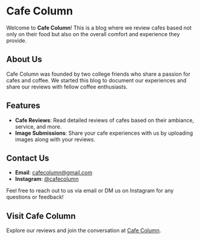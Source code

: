 # Cafe Column

Welcome to **Cafe Column**! This is a blog where we review cafes based not only on their food but also on the overall comfort and experience they provide.

## About Us

Cafe Column was founded by two college friends who share a passion for cafes and coffee. We started this blog to document our experiences and share our reviews with fellow coffee enthusiasts.

## Features

- **Cafe Reviews**: Read detailed reviews of cafes based on their ambiance, service, and more.
- **Image Submissions**: Share your cafe experiences with us by uploading images along with your reviews.

## Contact Us

- **Email**: [cafecolumn@gmail.com](mailto:cafecolumn@gmail.com)
- **Instagram**: [@cafecolumn](https://www.instagram.com/cafecolumn/)

Feel free to reach out to us via email or DM us on Instagram for any questions or feedback!

## Visit Cafe Column

Explore our reviews and join the conversation at [Cafe Column](https://www.cafecolumn.com/).

